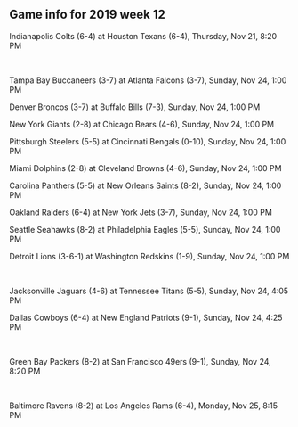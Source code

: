 ## Game info for 2019 week 12
Indianapolis Colts (6-4) at Houston Texans (6-4), Thursday, Nov 21, 8:20 PM


<br/>

Tampa Bay Buccaneers (3-7) at Atlanta Falcons (3-7), Sunday, Nov 24, 1:00 PM

Denver Broncos (3-7) at Buffalo Bills (7-3), Sunday, Nov 24, 1:00 PM

New York Giants (2-8) at Chicago Bears (4-6), Sunday, Nov 24, 1:00 PM

Pittsburgh Steelers (5-5) at Cincinnati Bengals (0-10), Sunday, Nov 24, 1:00 PM

Miami Dolphins (2-8) at Cleveland Browns (4-6), Sunday, Nov 24, 1:00 PM

Carolina Panthers (5-5) at New Orleans Saints (8-2), Sunday, Nov 24, 1:00 PM

Oakland Raiders (6-4) at New York Jets (3-7), Sunday, Nov 24, 1:00 PM

Seattle Seahawks (8-2) at Philadelphia Eagles (5-5), Sunday, Nov 24, 1:00 PM

Detroit Lions (3-6-1) at Washington Redskins (1-9), Sunday, Nov 24, 1:00 PM


<br/>

Jacksonville Jaguars (4-6) at Tennessee Titans (5-5), Sunday, Nov 24, 4:05 PM

Dallas Cowboys (6-4) at New England Patriots (9-1), Sunday, Nov 24, 4:25 PM


<br/>

Green Bay Packers (8-2) at San Francisco 49ers (9-1), Sunday, Nov 24, 8:20 PM


<br/>

Baltimore Ravens (8-2) at Los Angeles Rams (6-4), Monday, Nov 25, 8:15 PM

